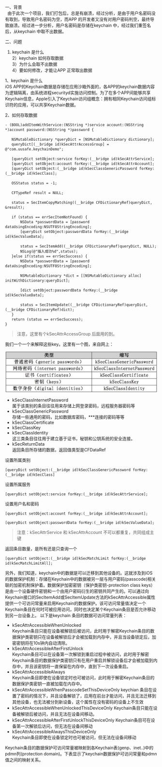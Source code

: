 一、背景  
 &#160;&#160;由于此次一个项目，我们打包后，总是有崩溃，经过分析，是由于用户名密码没有取到，导致用户名密码为空，而APP 的开发者又没有对用户密码判空，最终导致崩溃。经过进一步分析，用户名密码是存储在keychain 中，经过我们重签名后，从keychain 中取不出数据。    

    

二、问题   
 1) keychain 是什么  
 2）keychain 如何存取数据     
 3）为什么会取不出数据      
 4）要如何修改，才能让APP 正常取出数据     
 
 1、keychain 是什么   
 iOS APP的Keychain数据是存储在应用沙箱外面的，各APP的keychain数据内容为逻辑隔离，由系统进程securityd实施访问控制。为了在多个APP间能够共享Keychain信息，Apple引入了Keychain访问组概念：拥有相同Keychain访问组标识符的应用，可以共享Keychain数据。
 
 2、如何存取数据   
   
 ```
- (BOOL)addItemWithService:(NSString *)service account:(NSString *)account password:(NSString *)password {

   	NSMutableDictionary *queryDict = [NSMutableDictionary dictionary];
  	queryDict[(__bridge id)kSecAttrAccessGroup] = @"com.uusafe.keychainDemo";
    
    [queryDict setObject:service forKey:(__bridge id)kSecAttrService];
    [queryDict setObject:account forKey:(__bridge id)kSecAttrAccount];
    [queryDict setObject:(__bridge id)kSecClassGenericPassword forKey:(__bridge id)kSecClass];
    
    OSStatus status = -1;
    
    CFTypeRef result = NULL;
    
    status = SecItemCopyMatching((__bridge CFDictionaryRef)queryDict, &result);
    
    if (status == errSecItemNotFound) {
        NSData *passwordData = [password dataUsingEncoding:NSUTF8StringEncoding];
        [queryDict setObject:passwordData forKey:(__bridge id)kSecValueData];
        
        status = SecItemAdd((__bridge CFDictionaryRef)queryDict, NULL);
        NSLog(@"插入成功%d",status);
    }else if(status == errSecSuccess) {
        NSData *passwordData = [password dataUsingEncoding:NSUTF8StringEncoding];
        
        NSMutableDictionary *dict = [[NSMutableDictionary alloc] initWithDictionary:queryDict];
        
        [dict setObject:passwordData forKey:(__bridge id)kSecValueData];
        
        status = SecItemUpdate((__bridge CFDictionaryRef)queryDict, (__bridge CFDictionaryRef)dict);
    }
    return (status == errSecSuccess);
}
 ```
 
 
 > 注意，这里有个kSecAttrAccessGroup 后面用的到。        
 
 我们一个一个来解释这些key。这里有一个图，来自网上：     
 
 ![](/images/blog/keychain/1448203-99aefc4b87db83ae.jpeg)     
 
 * kSecClassInternetPassword     
 	属于该类别的条目往往用来存储上网登录密码，远程服务器密码等
 * kSecClassGenericPassword    
 	存储一些通用的密码，比如数据库密码，***连接的密码等等
 * kSecClassCertificate
 * kSecClassKey
 * kSecClassIdentity    
 	这三类条目往往用于建立基于证书，秘钥和公钥系统的安全连接。    
 * kSecReturnData   
 	返回条目所存储的数据，返回值类型是CFDataRef
 
 设置所属类别    
 
```
[queryDict setObject:(__bridge id)kSecClassGenericPassword forKey:(__bridge id)kSecClass]
```   
 
 设置所属服务    
   
```
[queryDict setObject:service forKey:(__bridge id)kSecAttrService];
```  
 
 设置用户名和密码    
 
```
[queryDict setObject:account forKey:(__bridge id)kSecAttrAccount];    
```   
 
```
[queryDict setObject:passwordData forKey:(__bridge id)kSecValueData];     
```   
 >注意：kSecAttrService 和 kSecAttrAccount 不可以都重复，共同组成主键     
 
 
 返回条目数量，是所有还是只查询一个    
 
```
[queryDict setObject:(__bridge id)kSecMatchLimit forKey:(__bridge id)kSecMatchLimitAll];

```   


另外，我们知道，keychain中的数据是可以迁移到其他设备的。这就涉及到iOS 的数据保护机制：存储在Keychain中的数据被另一层与用户密码(passcode)相关联的加密机制保护着。数据保护加密密钥（保护类密钥-protection class keys）是由一个设备硬件密钥和一个由用户密码衍生的密钥共同产生的。可以通过向Keychain接口的SecItemAdd或SecItemUpdate方法的kSecAttrAccessible属性提供一个可访问常量来启用Keychain的数据保护。该可访问常量值决定一个Keychain条目在何时可被应用访问，同时也决定某个Keychain条目是否允许移动到另一台设备上。
以下是keychain 条目的数据可访问常量列表：   
   
* kSecAttrAccessibleWhenUnlocked    
  Keychain条目只能在设备被解锁后被访问，此时用于解密Keychain条目的数据保护类密钥只在设备被解锁后才会被加载到内存中，并且当设备锁定后，加密密钥将在10s钟内自动清除。    
* kSecAttrAccessibleAfterFirstUnlock   
Keychain条目可以在设备第一次解锁到重启过程中被访问，此时用于解密Keychain条目的数据保护类密钥只有在用户重启并解锁设备后才会被加载到内存中，并且该密钥将一直保留在内存中，直到下一次设备重启。
* kSecAttrAccessibleAlways  
  Keychain条目即使在设备锁定时也可被访问，此时用于解密Keychain条目的数据保护类密钥一直被加载在内存中。
* kSecAttrAccessibleWhenPasscodeSetThisDeviceOnly
  keychian 条目在设置了密码的情况下，并且设备解锁了，应用在前台才能访问，并且无法迁移到其他设备，也无法被分到新设备，这个属性在没有密码的设备上不生效
* kSecAttrAccessibleWhenUnlockedThisDeviceOnly
  Keychain条目只能在设备被解锁后被访问，并且无法在设备间移动。 
* kSecAttrAccessibleAfterFirstUnlockThisDeviceOnly
  Keychain条目可在设备第一次解锁后访问，但无法在设备间移动
* kSecAttrAccessibleAlwaysThisDeviceOnly  
  Keychain条目即使在设备锁定时也可被访问，但无法在设备间移动
  
Keychain条目的数据保护可访问常量被映射到各Keychain表(genp、inet..)中的pdmn列(protection domain)。下表显示了keychain数据保护可访问常量和pdmn值之间的映射关系。








  
 
 
 
 

